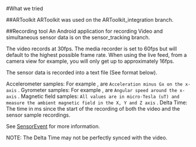 #What we tried


##ARToolkit
ARToolkit was used on the ARToolkit_integration branch.

##Recording tool
An Android application for recording Video and simultaneous sensor data is on the sensor_tracking branch.

The video records at 30fps. The media recorder is set to 60fps but will default to the highest possible frame rate.
When using the live feed, from a camera view for example, you will only get up to approximately 16fps.

The sensor data is recorded into a text file (See format below).
<Accel X> <Accel Y> <Accel Z> <Gyro X> <Gyro Y> <Gyro Z> <MagField X> <MagField y> <MagField z> <Delta time>

Accelerometer samples: For example <Accel X>, are `Acceleration minus Gx on the x-axis` .
Gyrometer samples: For example <Gyro X>, are `Angular speed around the x-axis` .
Magnetic field samples: `All values are in micro-Tesla (uT) and measure the ambient magnetic field in the X, Y and Z axis` .
Delta Time: The time in ms since the start of the recording of both the video and the sensor sample recordings.

See [SensorEvent](http://developer.android.com/reference/android/hardware/SensorEvent.html "SensorEvent") for more information.

NOTE: The Delta Time may not be perfectly synced with the video.

